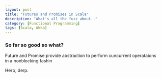 ```yaml
---
layout: post
title: "Futures and Promises in Scala"
description: "What's all the fuzz about.."
category: [Functional Programming]
tags: [Scala, Akka]
---
```


### So far so good so what?
Future and Promise provide abstraction to perform cuncurrent operataions in a nonblocking fashin

<!--more-->
Herp, derp.


